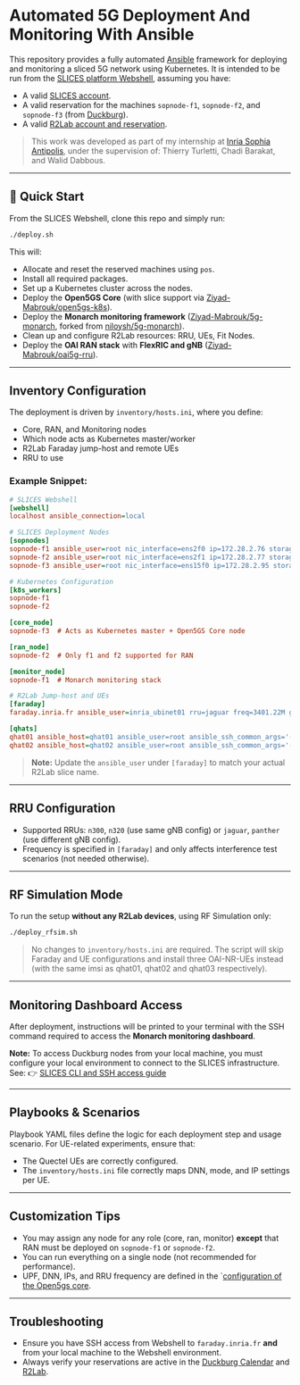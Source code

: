 # Automated 5G Deployment And Monitoring With Ansible

This repository provides a fully automated [Ansible](https://www.ansible.com/) framework for deploying and monitoring a sliced 5G network using Kubernetes. It is intended to be run from the [SLICES platform Webshell](https://post-5g-web.slices-ri.eu/), assuming you have:

- A valid [SLICES account](https://doc.slices-ri.eu/).
- A valid reservation for the machines `sopnode-f1`, `sopnode-f2`, and `sopnode-f3` (from [Duckburg](https://duckburg.net.cit.tum.de/)).
- A valid [R2Lab account and reservation](https://r2lab.inria.fr/tuto-010-registration.md).

> This work was developed as part of my internship at [Inria Sophia Antipolis](https://www.inria.fr/en/inria-centre-universite-cote-azur), under the supervision of: Thierry Turletti, Chadi Barakat, and Walid Dabbous.

---

## 🚀 Quick Start

From the SLICES Webshell, clone this repo and simply run:

```bash
./deploy.sh
```

This will:
- Allocate and reset the reserved machines using `pos`.
- Install all required packages.
- Set up a Kubernetes cluster across the nodes.
- Deploy the **Open5GS Core** (with slice support via [Ziyad-Mabrouk/open5gs-k8s](https://github.com/Ziyad-Mabrouk/open5gs-k8s)).
- Deploy the **Monarch monitoring framework** ([Ziyad-Mabrouk/5g-monarch](https://github.com/Ziyad-Mabrouk/5g-monarch), forked from [niloysh/5g-monarch](https://github.com/niloysh/5g-monarch)).
- Clean up and configure R2Lab resources: RRU, UEs, Fit Nodes.
- Deploy the **OAI RAN stack** with **FlexRIC and gNB** ([Ziyad-Mabrouk/oai5g-rru](https://github.com/Ziyad-Mabrouk/oai5g-rru/tree/gen-cn2)).

---

## Inventory Configuration

The deployment is driven by `inventory/hosts.ini`, where you define:

- Core, RAN, and Monitoring nodes
- Which node acts as Kubernetes master/worker
- R2Lab Faraday jump-host and remote UEs
- RRU to use

### Example Snippet:

```ini
# SLICES Webshell
[webshell]
localhost ansible_connection=local

# SLICES Deployment Nodes
[sopnodes]
sopnode-f1 ansible_user=root nic_interface=ens2f0 ip=172.28.2.76 storage=sda1
sopnode-f2 ansible_user=root nic_interface=ens2f1 ip=172.28.2.77 storage=sda1
sopnode-f3 ansible_user=root nic_interface=ens15f0 ip=172.28.2.95 storage=sdb1

# Kubernetes Configuration
[k8s_workers]
sopnode-f1
sopnode-f2

[core_node]
sopnode-f3  # Acts as Kubernetes master + Open5GS Core node

[ran_node]
sopnode-f2  # Only f1 and f2 supported for RAN

[monitor_node]
sopnode-f1  # Monarch monitoring stack

# R2Lab Jump-host and UEs
[faraday]
faraday.inria.fr ansible_user=inria_ubinet01 rru=jaguar freq=3401.22M g=110

[qhats]
qhat01 ansible_host=qhat01 ansible_user=root ansible_ssh_common_args='-o ProxyJump=inria_ubinet01@faraday.inria.fr' mode=mbim dnn=internet ip=10.41.0.2 upf_ip=10.41.0.1
qhat02 ansible_host=qhat02 ansible_user=root ansible_ssh_common_args='-o ProxyJump=inria_ubinet01@faraday.inria.fr' mode=mbim dnn=streaming ip=10.42.0.2 upf_ip=10.42.0.1
```

> **Note:** Update the `ansible_user` under `[faraday]` to match your actual R2Lab slice name.

---

## RRU Configuration

- Supported RRUs: `n300`, `n320` (use same gNB config) or `jaguar`, `panther` (use different gNB config).
- Frequency is specified in `[faraday]` and only affects interference test scenarios (not needed otherwise).

---

## RF Simulation Mode

To run the setup **without any R2Lab devices**, using RF Simulation only:

```bash
./deploy_rfsim.sh
```

> No changes to `inventory/hosts.ini` are required. The script will skip Faraday and UE configurations and install three OAI-NR-UEs instead (with the same imsi as qhat01, qhat02 and qhat03 respectively).

---

## Monitoring Dashboard Access

After deployment, instructions will be printed to your terminal with the SSH command required to access the **Monarch monitoring dashboard**.

**Note:** To access Duckburg nodes from your local machine, you must configure your local environment to connect to the SLICES infrastructure. See:
👉 [SLICES CLI and SSH access guide](https://doc.slices-ri.eu/SupportingServices/slicescli.html)

---

## Playbooks & Scenarios

Playbook YAML files define the logic for each deployment step and usage scenario. For UE-related experiments, ensure that:
- The Quectel UEs are correctly configured.
- The `inventory/hosts.ini` file correctly maps DNN, mode, and IP settings per UE.

---

## Customization Tips

- You may assign any node for any role (core, ran, monitor) **except** that RAN must be deployed on `sopnode-f1` or `sopnode-f2`.
- You can run everything on a single node (not recommended for performance).
- UPF, DNN, IPs, and RRU frequency are defined in the `[configuration of the Open5gs core](https://github.com/Ziyad-Mabrouk/open5gs-k8s/blob/main/mongo-tools/generate-data.py).

---

## Troubleshooting

- Ensure you have SSH access from Webshell to `faraday.inria.fr` **and** from your local machine to the Webshell environment.
- Always verify your reservations are active in the [Duckburg Calendar](https://duckburg.net.cit.tum.de/calendar) and [R2Lab](https://r2lab.inria.fr/run.md).

